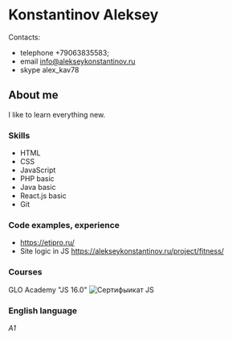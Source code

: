 # Konstantinov Aleksey
Contacts:
* telephone +79063835583;
* email     info@alekseykonstantinov.ru
* skype     alex_kav78
## About me
I like to learn everything new.
### Skills
- HTML
- CSS
- JavaScript
- PHP basic
- Java basic
- React.js basic
- Git
### Code examples, experience
* https://etipro.ru/
* Site logic in JS https://alekseykonstantinov.ru/project/fitness/
### Courses
GLO Academy "JS 16.0"
![Сертифыикат JS](https://fs-thb02.getcourse.ru/fileservice/file/thumbnail/h/00febeb0d8b201508d783098fdc39da0.png/s/300x/a/12250/sc/231)

### English language
*A1*